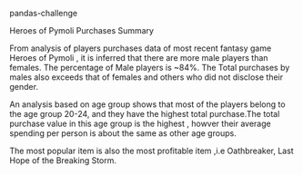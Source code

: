 pandas-challenge

Heroes of Pymoli Purchases Summary

From analysis of players purchases data of most recent fantasy game Heroes of Pymoli , it is inferred that there are more male players than females. The percentage of Male players is ~84%. The Total purchases by males also exceeds that of females and others who did not disclose their gender.

An analysis based on age group shows that most of the players belong to the age group 20-24, and they have the highest total purchase.The total purchase value in this age group is the highest , howver their average spending per person is about the same as other age groups.

The most popular item is also the most profitable item ,i.e Oathbreaker, Last Hope of the Breaking Storm.